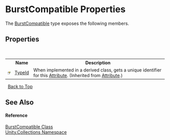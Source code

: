 # BurstCompatible Properties
 

The <a href="T_Unity_Collections_BurstCompatible">BurstCompatible</a> type exposes the following members.


## Properties
&nbsp;<table><tr><th></th><th>Name</th><th>Description</th></tr><tr><td>![Public property](media/pubproperty.gif "Public property")</td><td><a href="https://docs.microsoft.com/dotnet/api/system.attribute.typeid#system-attribute-typeid" target="_blank" rel="noopener noreferrer">TypeId</a></td><td>
When implemented in a derived class, gets a unique identifier for this <a href="https://docs.microsoft.com/dotnet/api/system.attribute" target="_blank" rel="noopener noreferrer">Attribute</a>.
 (Inherited from <a href="https://docs.microsoft.com/dotnet/api/system.attribute" target="_blank" rel="noopener noreferrer">Attribute</a>.)</td></tr></table>&nbsp;
<a href="#burstcompatible-properties">Back to Top</a>

## See Also


#### Reference
<a href="T_Unity_Collections_BurstCompatible">BurstCompatible Class</a><br /><a href="N_Unity_Collections">Unity.Collections Namespace</a><br />